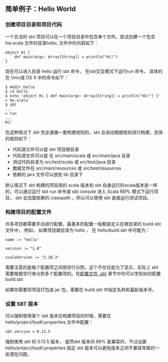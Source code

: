 ## 简单例子：Hello World

### 创建项目目录和项目代码

一个合法的 sbt 项目可以在一个项目目录中包含单个文件。尝试创建一个包含hw.scala 文件的目录hello, 文件中的内容如下：

```
object Hi {
    def main(args: Array[String]) = println("Hi!")
}
```

现在可以进入目录 hello 运行 sbt 命令， 在sbt交互模式下运行run 命令， 具体的在 Unix或 OS X 中的命令如下：

```
$ mkdir hello
$ cd hello
$ echo 'object Hi { def main(args: Array[String]) = println("Hi!") }' > hw.scala
$ sbt
...
> run
...
Hi!
```

在这种情况下 sbt 完全遵循一套构建规则的，sbt 会自动根据规则进行构建，具体的规则如下：

* 代码源文件可以是 sbt 项目根目录
* 代码源文件可以是 在 src/main/scala 或 src/main/java 目录
* 测试代码目录为 src/test/scala 或 src/test/java 目录
* 数据文件在 src/main/resources 或 src/test/resources
* 依赖的 jars 文件可以放到 lib 目录下

默认情况下 sbt 构建的项目用的 scala 版本和 sbt 自身运行的scala版本是一样的，可以通过运行 sbt run 命令或 sbt console 进入 Scala REPL 模式下运行项目， sbt 会加载依赖的 classpath ，所以可以使用 sbt 直接运行测试项目。

### 构建项目的配置文件

许多项目都需要手动进行配置，最基本的配置一般都是定义在根目录的 build.sbt 文件中， 例如， 如果项目跟目录为 hello ， 在 hello/build.sbt 中可能为：

```
name := "hello"

version := "1.0"

scalaVersion := "2.10.3"

```

需要注意的是每个配置项之间用空行分割，这个不仅仅是为了显示，实际上 sbt 需要根据空行来分割多个配置项的。在[配置文件 .sbt]() 章节中你可以学到如何配置 build.sbt

如果你需要将项目打包成 jar 包，需要在 build.sbt 中指定名称和最新版本号。

### 设置 SBT 版本

可以强制使用某个 sbt 版本在构建项目的时候，需要在 hello/project/budil.properties 文件中配置：

```
sbt.version = 0.13.5
```

强制使用 sbt 的 0.13.5 版本， 虽然sbt 版本间 99% 是兼容的，不过设置hello/project/budil.properties 指定 sbt 版本可以避免版本之间不兼容导致的一些潜在问题。
